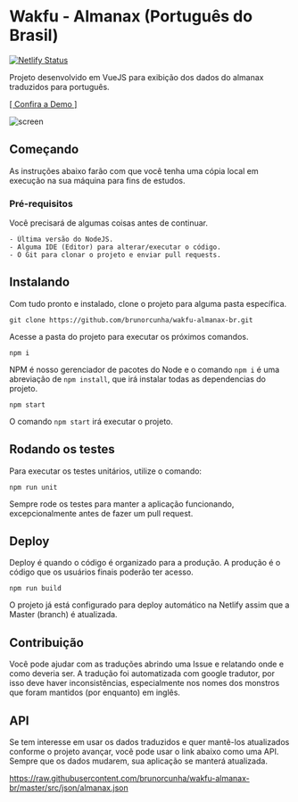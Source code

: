 # Wakfu - Almanax (Português do Brasil)
[![Netlify Status](https://api.netlify.com/api/v1/badges/53b5cb69-e480-44e5-b25a-bd78d137fa4a/deploy-status)](https://app.netlify.com/sites/almanax/deploys)

Projeto desenvolvido em VueJS para exibição dos dados do almanax traduzidos para português.

<p>
  <a href="https://almanax.netlify.app" target="_blank">
    [ Confira a Demo ]
  </a>
</p>

![screen](https://user-images.githubusercontent.com/3453372/103476695-ce822180-4d96-11eb-8f61-05d692dafe07.png)

## Começando

As instruções abaixo farão com que você tenha uma cópia local em execução na sua máquina para fins de estudos.

### Pré-requisitos

Você precisará de algumas coisas antes de continuar.

```
- Última versão do NodeJS.
- Alguma IDE (Editor) para alterar/executar o código.
- O Git para clonar o projeto e enviar pull requests.
```

## Instalando

Com tudo pronto e instalado, clone o projeto para alguma pasta específica.

```
git clone https://github.com/brunorcunha/wakfu-almanax-br.git
```

Acesse a pasta do projeto para executar os próximos comandos.

```
npm i
```

NPM é nosso gerenciador de pacotes do Node e o comando `npm i` é uma abreviação de `npm install`, que irá instalar todas as dependencias do projeto.

```
npm start
```
O comando `npm start` irá executar o projeto.

## Rodando os testes

Para executar os testes unitários, utilize o comando:

```
npm run unit
```

Sempre rode os testes para manter a aplicação funcionando, excepcionalmente antes de fazer um pull request.

## Deploy

Deploy é quando o código é organizado para a produção. A produção é o código que os usuários finais poderão ter acesso.

```
npm run build
```

O projeto já está configurado para deploy automático na Netlify assim que a Master (branch) é atualizada.

## Contribuição

Você pode ajudar com as traduções abrindo uma Issue e relatando onde e como deveria ser. A tradução foi automatizada com google tradutor, por isso deve haver inconsistências, especialmente nos nomes dos monstros que foram mantidos (por enquanto) em inglês. 

## API

Se tem interesse em usar os dados traduzidos e quer mantê-los atualizados conforme o projeto avançar, você pode usar o link abaixo como uma API. Sempre que os dados mudarem, sua aplicação se manterá atualizada.

https://raw.githubusercontent.com/brunorcunha/wakfu-almanax-br/master/src/json/almanax.json

